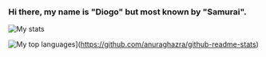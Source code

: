 ### Hi there, my name is "Diogo" but most known by "Samurai".

![My stats](https://github-readme-stats.vercel.app/api?username=999Samurai&show_icons=true&theme=dark&count_private=true)

![My top languages](https://github-readme-stats.vercel.app/api/top-langs/?username=anuraghazra)](https://github.com/anuraghazra/github-readme-stats)
